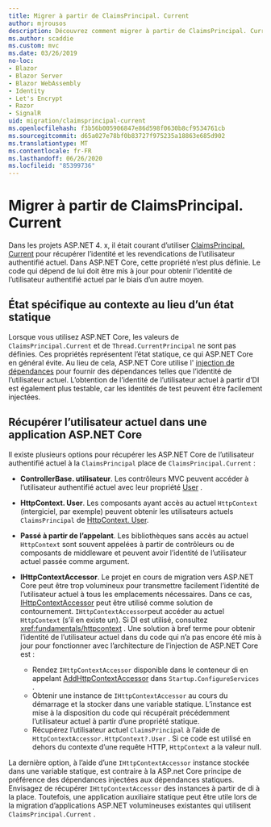 ```yaml
---
title: Migrer à partir de ClaimsPrincipal. Current
author: mjrousos
description: Découvrez comment migrer à partir de ClaimsPrincipal. Current pour récupérer l’identité et les revendications de l’utilisateur authentifié actuel dans ASP.NET Core.
ms.author: scaddie
ms.custom: mvc
ms.date: 03/26/2019
no-loc:
- Blazor
- Blazor Server
- Blazor WebAssembly
- Identity
- Let's Encrypt
- Razor
- SignalR
uid: migration/claimsprincipal-current
ms.openlocfilehash: f3b56b005906847e86d598f0630b8cf9534761cb
ms.sourcegitcommit: d65a027e78bf0b83727f975235a18863e685d902
ms.translationtype: MT
ms.contentlocale: fr-FR
ms.lasthandoff: 06/26/2020
ms.locfileid: "85399736"
---
```

# <a name="migrate-from-claimsprincipalcurrent"></a>Migrer à partir de ClaimsPrincipal. Current

Dans les projets ASP.NET 4. x, il était courant d’utiliser [ClaimsPrincipal. Current](/dotnet/api/system.security.claims.claimsprincipal.current) pour récupérer l’identité et les revendications de l’utilisateur authentifié actuel. Dans ASP.NET Core, cette propriété n’est plus définie. Le code qui dépend de lui doit être mis à jour pour obtenir l’identité de l’utilisateur authentifié actuel par le biais d’un autre moyen.

## <a name="context-specific-state-instead-of-static-state"></a>État spécifique au contexte au lieu d’un état statique

Lorsque vous utilisez ASP.NET Core, les valeurs de `ClaimsPrincipal.Current` et de `Thread.CurrentPrincipal` ne sont pas définies. Ces propriétés représentent l’état statique, ce qui ASP.NET Core en général évite. Au lieu de cela, ASP.NET Core utilise l' [injection de dépendances](xref:fundamentals/dependency-injection) pour fournir des dépendances telles que l’identité de l’utilisateur actuel. L’obtention de l’identité de l’utilisateur actuel à partir d’DI est également plus testable, car les identités de test peuvent être facilement injectées.

## <a name="retrieve-the-current-user-in-an-aspnet-core-app"></a>Récupérer l’utilisateur actuel dans une application ASP.NET Core

Il existe plusieurs options pour récupérer les ASP.NET Core de l’utilisateur authentifié actuel à la `ClaimsPrincipal` place de `ClaimsPrincipal.Current` :

* **ControllerBase. utilisateur**. Les contrôleurs MVC peuvent accéder à l’utilisateur authentifié actuel avec leur propriété [User](/dotnet/api/microsoft.aspnetcore.mvc.controllerbase.user) .
* **HttpContext. User**. Les composants ayant accès au actuel `HttpContext` (intergiciel, par exemple) peuvent obtenir les utilisateurs actuels `ClaimsPrincipal` de [HttpContext. User](/dotnet/api/microsoft.aspnetcore.http.httpcontext.user).
* **Passé à partir de l’appelant**. Les bibliothèques sans accès au actuel `HttpContext` sont souvent appelées à partir de contrôleurs ou de composants de middleware et peuvent avoir l’identité de l’utilisateur actuel passée comme argument.
* **IHttpContextAccessor**. Le projet en cours de migration vers ASP.NET Core peut être trop volumineux pour transmettre facilement l’identité de l’utilisateur actuel à tous les emplacements nécessaires. Dans ce cas, [IHttpContextAccessor](/dotnet/api/microsoft.aspnetcore.http.ihttpcontextaccessor) peut être utilisé comme solution de contournement. `IHttpContextAccessor`peut accéder au actuel `HttpContext` (s’il en existe un). Si DI est utilisé, consultez <xref:fundamentals/httpcontext> . Une solution à bref terme pour obtenir l’identité de l’utilisateur actuel dans du code qui n’a pas encore été mis à jour pour fonctionner avec l’architecture de l’injection de ASP.NET Core est :

  * Rendez `IHttpContextAccessor` disponible dans le conteneur di en appelant [AddHttpContextAccessor](https://github.com/aspnet/Hosting/issues/793) dans `Startup.ConfigureServices` .
  * Obtenir une instance de `IHttpContextAccessor` au cours du démarrage et la stocker dans une variable statique. L’instance est mise à la disposition du code qui récupérait précédemment l’utilisateur actuel à partir d’une propriété statique.
  * Récupérez l’utilisateur actuel `ClaimsPrincipal` à l’aide de `HttpContextAccessor.HttpContext?.User` . Si ce code est utilisé en dehors du contexte d’une requête HTTP, `HttpContext` a la valeur null.

La dernière option, à l’aide d’une `IHttpContextAccessor` instance stockée dans une variable statique, est contraire à la ASP.net Core principe de préférence des dépendances injectées aux dépendances statiques. Envisagez de récupérer `IHttpContextAccessor` des instances à partir de di à la place. Toutefois, une application auxiliaire statique peut être utile lors de la migration d’applications ASP.NET volumineuses existantes qui utilisent `ClaimsPrincipal.Current` .
